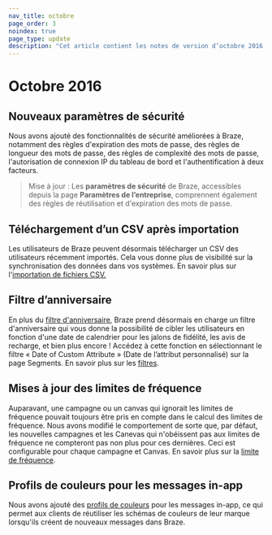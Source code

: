 ```yaml
---
nav_title: octobre
page_order: 3
noindex: true
page_type: update
description: "Cet article contient les notes de version d’octobre 2016."
---
```


# Octobre 2016

## Nouveaux paramètres de sécurité
Nous avons ajouté des fonctionnalités de sécurité améliorées à Braze, notamment des règles d'expiration des mots de passe, des règles de longueur des mots de passe, des règles de complexité des mots de passe, l'autorisation de connexion IP du tableau de bord et l'authentification à deux facteurs.

> Mise à jour : Les **paramètres de sécurité** de Braze, accessibles depuis la page **Paramètres de l’entreprise**, comprennent également des règles de réutilisation et d'expiration des mots de passe.

## Téléchargement d’un CSV après importation
Les utilisateurs de Braze peuvent désormais télécharger un CSV des utilisateurs récemment importés. Cela vous donne plus de visibilité sur la synchronisation des données dans vos systèmes. En savoir plus sur l'[importation de fichiers CSV.]({{site.baseurl}}/user_guide/data/user_data_collection/user_import/)

## Filtre d’anniversaire
En plus du [filtre d'anniversaire]({{site.baseurl}}/user_guide/Engagement_Tools/Segments/Segmentation_Filters/), Braze prend désormais en charge un filtre d'anniversaire qui vous donne la possibilité de cibler les utilisateurs en fonction d'une date de calendrier pour les jalons de fidélité, les avis de recharge, et bien plus encore ! Accédez à cette fonction en sélectionnant le filtre « Date of Custom Attribute » (Date de l’attribut personnalisé) sur la page Segments. En savoir plus sur les [filtres]({{site.baseurl}}/user_guide/engagement_tools/segments/segmentation_filters/#segmentation-filters).

## Mises à jour des limites de fréquence
Auparavant, une campagne ou un canvas qui ignorait les limites de fréquence pouvait toujours être pris en compte dans le calcul des limites de fréquence. Nous avons modifié le comportement de sorte que, par défaut, les nouvelles campagnes et les Canevas qui n'obéissent pas aux limites de fréquence ne compteront pas non plus pour ces dernières. Ceci est configurable pour chaque campagne et Canvas. En savoir plus sur la [limite de fréquence]({{site.baseurl}}/user_guide/engagement_tools/campaigns/testing_and_more/rate-limiting/#frequency-capping).

## Profils de couleurs pour les messages in-app
Nous avons ajouté des [profils de couleurs]({{site.baseurl}}/user_guide/message_building_by_channel/in-app_messages/customize/#color-profile) pour les messages in-app, ce qui permet aux clients de réutiliser les schémas de couleurs de leur marque lorsqu'ils créent de nouveaux messages dans Braze.
